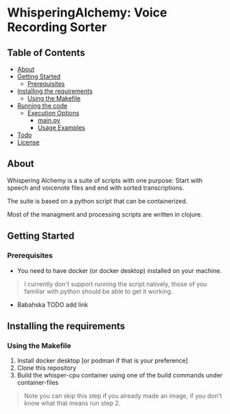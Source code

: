 # WhisperingAlchemy: Voice Recording Sorter

## Table of Contents

+ [About](#about)
+ [Getting Started](#getting_started)
  + [Prerequisites](#prerequisites)
+ [Installing the requirements](#installing)
  + [Using the Makefile](#installing_makefile)
+ [Running the code](#run_locally)
  + [Execution Options](#execution_options)
    + [main.py](#src_main)
    + [Usage Examples](#usage_examples)
+ [Todo](#todo)
+ [License](#license)

## About

Whispering Alchemy is a suite of scripts with one purpose:
Start with speech and voicenote files and end with sorted transcriptions.

The suite is based on a python script that can be containerized.

Most of the managment and processing scripts are written in clojure.

## Getting Started

### Prerequisites

- You need to have docker (or docker desktop) installed on your machine.
>I currently don't support running the script natively, those of you familiar with python should be able to get it working.

- Babahska TODO add link

## Installing the requirements

### Using the Makefile

1. Install docker desktop [or podman if that is your preference]
2. Clone this repository
3. Build the whisper-cpu container using one of the build commands under container-files
>Note you can skip this step if you already made an image, if you don't know what that means run step 2.